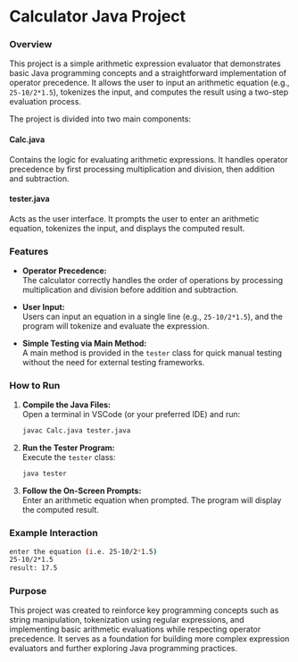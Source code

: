 # Calculator Java Project

### Overview

This project is a simple arithmetic expression evaluator that demonstrates basic Java programming concepts and a straightforward implementation of operator precedence. It allows the user to input an arithmetic equation (e.g., `25-10/2*1.5`), tokenizes the input, and computes the result using a two-step evaluation process.

The project is divided into two main components:

#### Calc.java
Contains the logic for evaluating arithmetic expressions. It handles operator precedence by first processing multiplication and division, then addition and subtraction.

#### tester.java
Acts as the user interface. It prompts the user to enter an arithmetic equation, tokenizes the input, and displays the computed result.

### Features

- **Operator Precedence:**  
  The calculator correctly handles the order of operations by processing multiplication and division before addition and subtraction.

- **User Input:**  
  Users can input an equation in a single line (e.g., `25-10/2*1.5`), and the program will tokenize and evaluate the expression.

- **Simple Testing via Main Method:**  
  A main method is provided in the `tester` class for quick manual testing without the need for external testing frameworks.

### How to Run

1. **Compile the Java Files:**  
   Open a terminal in VSCode (or your preferred IDE) and run:
   ```bash
   javac Calc.java tester.java
   ```

2. **Run the Tester Program:**  
   Execute the `tester` class:
   ```bash
   java tester
   ```

3. **Follow the On-Screen Prompts:**  
   Enter an arithmetic equation when prompted. The program will display the computed result.

### Example Interaction

```bash
enter the equation (i.e. 25-10/2*1.5)
25-10/2*1.5
result: 17.5
```

### Purpose

This project was created to reinforce key programming concepts such as string manipulation, tokenization using regular expressions, and implementing basic arithmetic evaluations while respecting operator precedence. It serves as a foundation for building more complex expression evaluators and further exploring Java programming practices.

